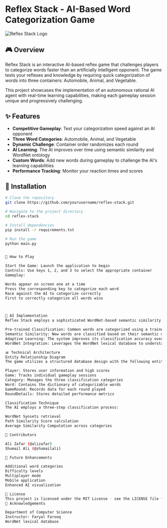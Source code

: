 # Reflex Stack - AI-Based Word Categorization Game

![Reflex Stack Logo](https://via.placeholder.com/150)

## 🎮 Overview

Reflex Stack is an interactive AI-based reflex game that challenges players to categorize words faster than an artificially intelligent opponent. The game tests your reflexes and knowledge by requiring quick categorization of words into three containers: Automobile, Animal, and Vegetable.

This project showcases the implementation of an autonomous rational AI agent with real-time learning capabilities, making each gameplay session unique and progressively challenging.

## ✨ Features

- **Competitive Gameplay**: Test your categorization speed against an AI opponent
- **Three Word Categories**: Automobile, Animal, and Vegetable
- **Dynamic Challenge**: Container order randomizes each round
- **AI Learning**: The AI improves over time using semantic similarity and WordNet ontology
- **Custom Words**: Add new words during gameplay to challenge the AI's learning capabilities
- **Performance Tracking**: Monitor your reaction times and scores

## 🚀 Installation

```bash
# Clone the repository
git clone https://github.com/yourusername/reflex-stack.git

# Navigate to the project directory
cd reflex-stack

# Install dependencies
pip install -r requirements.txt

# Run the game
python main.py


🎯 How to Play

Start the Game: Launch the application to begin
Controls: Use keys 1, 2, and 3 to select the appropriate container
Gameplay:

Words appear on screen one at a time
Press the corresponding key to categorize each word
Race against the AI to categorize correctly
First to correctly categorize all words wins



🧠 AI Implementation
Reflex Stack employs a sophisticated WordNet-based semantic similarity algorithm to classify words:

Pre-trained Classification: Common words are categorized using a trained model
Semantic Similarity: New words are classified based on their semantic distance to anchor words
Adaptive Learning: The system improves its classification accuracy over multiple gameplay sessions
WordNet Integration: Leverages the WordNet lexical database to understand word relationships

📊 Technical Architecture
Entity Relationship Diagram
The game utilizes a structured database design with the following entities:

Player: Stores user information and high scores
Game: Tracks individual gameplay sessions
Category: Manages the three classification categories
Word: Contains the dictionary of categorizable words
GameRound: Records data for each round played
RoundDetails: Stores detailed performance metrics

Classification Technique
The AI employs a three-step classification process:

WordNet Synsets retrieval
Path Similarity Score calculation
Average Similarity Computation across categories

👥 Contributors

Ali Zafar (@alizafar)
Shumail Ali (@shumailali)

🔮 Future Enhancements

Additional word categories
Difficulty levels
Multiplayer mode
Mobile application
Enhanced AI visualization

📄 License
This project is licensed under the MIT License - see the LICENSE file for details.
🙏 Acknowledgements

Department of Computer Science
Instructor: Faryal Farooq
WordNet lexical database